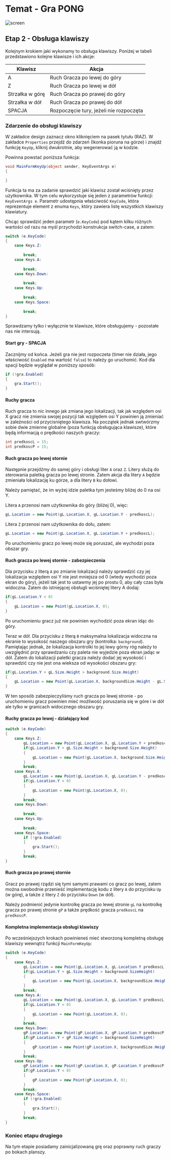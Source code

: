 # Temat - Gra PONG

![screen](Grafiki/T22_screen01.png)

## Etap 2 - Obsługa klawiszy

Kolejnym krokiem jaki wykonamy to obsługa klawiszy. Poniżej w tabeli przedstawiono kolejne klawisze i ich akcje:


|Klawisz|Akcja|
|---|---|
|A|Ruch Gracza po lewej do góry|
|Z|Ruch Gracza po lewej w dół|
|Strzałka w górę|Ruch Gracza po prawej do góry|
|Strzałka w dół|Ruch Gracza po prawej do dół|
|SPACJA|Rozpoczęcie tury, jeżeli nie rozpoczęta|

### Zdarzenie do obsługi klawiszy

W zakładce design zaznacz okno kliknięciem na pasek tytułu (RAZ). W zakładce `Properties` przejdź do zdarzeń (Ikonka pioruna na górze) i znajdź funkcję `KeyUp`, kliknij dwukrotnie, aby wegenerować ją w kodzie.

Powinna powstać poniższa funkcja:
```csharp
void MainFormKeyUp(object sender, KeyEventArgs e)
{

}
```

Funkcja ta ma za zadanie sprawdzić jaki klawisz został wciśnięty przez użytkownika. W tym celu wykorzystuje się jeden z parametrów funkcji: `KeyEventArgs e`. Parametr udostępnia właściwość `KeyCode`, która reprezentuje element z enuma `Keys`, który zawiera listę wszystkich klawiszy klawiatury. 

Chcąc sprawdzić jeden parametr (`e.KeyCode`) pod kątem kilku różnych wartości od razu na myśl przychodzi konstrukcja switch-case, a zatem:


```csharp
switch (e.KeyCode) 
{
	case Keys.Z:
		
		break;
	case Keys.A:
		
		break;
	case Keys.Down:
		
		break;
	case Keys.Up:
		
		break;
	case Keys.Space:
		
		break;
}
```
Sprawdzamy tylko i wyłącznie te klawisze, które obsługujemy - pozostałe nas nie intersują. 

#### Start gry - SPACJA

Zacznijmy od końca. Jeżeli gra nie jest rozpoczeta (timer nie działa, jego właściwość `Enabled` ma wartość `false`) to należy go uruchomić. Kod dla spacji będzie wyglądał w poniższy sposób:

```csharp
if (!gra.Enabled) 
{
	gra.Start();
}
```

#### Ruchy gracza

Ruch gracza to nic innego jak zmiana jego lokalizacji, tak jak względem osi X gracz nie zmienia swojej pozycji tak względem osi Y powinien ją zmieniać w zależności od przycisniętego klawisza. Na początek jednak swtwórzmy sobie dwie zmienne globalne (poza funkcją obsługująca klawisze), które będą informacją o prędkości naszych graczy:

```csharp
int predkoscL = 15;
int predkoscP = 15;
```

#### Ruch gracza po lewej stornie

Następnie przejdźmy do samej góry i obsługi liter `A` oraz `Z`. Litery służą do sterowania paletką gracza po lewej stronie. Zatem akcja dla litery `A` będzie zmieniała lokalizację ku górze, a dla litery `B` ku dołowi.

Należy pamiętać, że im wyżej idzie paletka tym jesteśmy bliżej do 0 na osi Y. 

Litera `A` przenosi nam użytkownika do góry (bliżej 0), więc:

```csharp
gL.Location = new Point(gL.Location.X, gL.Location.Y - predkoscL);
```

Litera `Z` przenosi nam użytkownika do dołu, zatem:
```csharp
gL.Location = new Point(gL.Location.X, gL.Location.Y + predkoscL);
```

Po uruchomieniu gracz po lewej może się poruszać, ale wychodzi poza obszar gry.

#### Ruch gracza po lewej stornie - zabezpieczenia

Dla przycisku z literą `A` po zmianie lokalizacji należy sprawdzić czy jej lokalizacja względem osi Y nie jest mniejsza od 0 (wtedy wychodzi poza ekran do góry), jeżeli tak jest to ustawmy jej po prostu 0, aby cały czas była widoczna. Zatem do istniejącej obsługli wciśniętej litery A dodaj:

```csharp
if(gL.Location.Y < 0)
{
	gL.Location = new Point(gL.Location.X, 0);
}
```

Po uruchomieniu gracz już nie powinien wychodzić poza ekran idąc do góry.

Teraz w dół. Dla przycisku z literą `B` maksymalna lokalizacja widoczna na ekranie to wysokość naszego obszaru gry (kontrolka: `background`). Pamiętając jednak, że lokalizacja kontrolki to jej lewy górny róg należy to uwzględnić przy sprawdzaniu czy paleta nie wyjedzie poza ekran jadąc w dół. Zatem do lokalizacji paletki gracza należy dodać jej wysokość i sprawdzić czy nie jest ona wieksza od wysokości obszaru gry:

```csharp
if(gL.Location.Y + gL.Size.Height > background.Size.Height)
{
	gL.Location = new Point(gL.Location.X, backgroundSize.Height - gL.Size.Height);
}
```

W ten sposób zabezpieczyliśmy ruch gracza po lewej stronie - po uruchomieniu gracz powinien mieć możliwość poruszania się w góre i w dół ale tylko w granicach widocznego obszaru gry.

#### Ruchy gracza po lewej  - działający kod

```csharp
switch (e.KeyCode) 
{
	case Keys.Z:
		gL.Location = new Point(gL.Location.X, gL.Location.Y + predkoscL);
		if(gL.Location.Y + gL.Size.Height > background.Size.Height)
		{
			gL.Location = new Point(gL.Location.X, background.Size.Height - gL.Size.Height);
		}
		break;
	case Keys.A:
		gL.Location = new Point(gL.Location.X, gL.Location.Y - predkoscL);
		if(gL.Location.Y < 0)
		{
			gL.Location = new Point(gL.Location.X, 0);
		}
		break;
	case Keys.Down:
		
		break;
	case Keys.Up:
		
		break;
	case Keys.Space:
		if (!gra.Enabled) 
		{
			gra.Start();
		}
		break;
}
```

#### Ruch gracza po prawej stornie

Gracz po prawej rządzi się tymi samymi prawami co gracz po lewej, zatem można swobodnie przenieść implementację kodu z litery `A` do przycisku `Up` (w górę), a także z litery `Z` do przycisku `Down` (w dół).

Należy podmienić jedynie kontrolkę gracza po lewej stronie `gL` na kontrolkę gracza po prawej stronie `gP` a także prędkość gracza `predkoscL` na `predkoscP`.

#### Kompletna implementacja obsługi klawiszy

Po wcześniejszych krokach powinieneś mieć stworzoną kompletną obsługę klawiszy wewnątrz funkcji `MainFormKeyUp`:

```csharp
switch (e.KeyCode) 
{
	case Keys.Z:
		gL.Location = new Point(gL.Location.X, gL.Location.Y predkoscL);
		if(gL.Location.Y + gL.Size.Height > background.SizeHeight)
		{
			gL.Location = new Point(gL.Location.X, backgroundSize.Height - gL.Size.Height);
		}
		break;
	case Keys.A:
		gL.Location = new Point(gL.Location.X, gL.Location.Y predkoscL);
		if(gL.Location.Y < 0)
		{
			gL.Location = new Point(gL.Location.X, 0);
		}
		break;
	case Keys.Down:
		gP.Location = new Point(gP.Location.X, gP.Location.Y predkoscP);
		if(gP.Location.Y + gP.Size.Height > background.SizeHeight)
		{
			gP.Location = new Point(gP.Location.X, backgroundSize.Height - gP.Size.Height);
		}
		break;
	case Keys.Up:
		gP.Location = new Point(gP.Location.X, gP.Location.Y predkoscP);
		if(gP.Location.Y < 0)
		{
			gP.Location = new Point(gP.Location.X, 0);
		}
		break;
	case Keys.Space:
		if (!gra.Enabled) 
		{
			gra.Start();
		}
		break;
}
```

### Koniec etapu drugiego

Na tym etapie posiadamy zainicjalizowaną grę oraz poprawny ruch graczy po bokach planszy. 